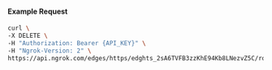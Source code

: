 <!-- Code generated for API Clients. DO NOT EDIT. -->

#### Example Request

```bash
curl \
-X DELETE \
-H "Authorization: Bearer {API_KEY}" \
-H "Ngrok-Version: 2" \
https://api.ngrok.com/edges/https/edghts_2sA6TVFB3zzKhE94Kb8LNezvZ5C/routes/edghtsrt_2sA6TVXAyrr1FTIZIgfMsSTRtwu/backend
```
